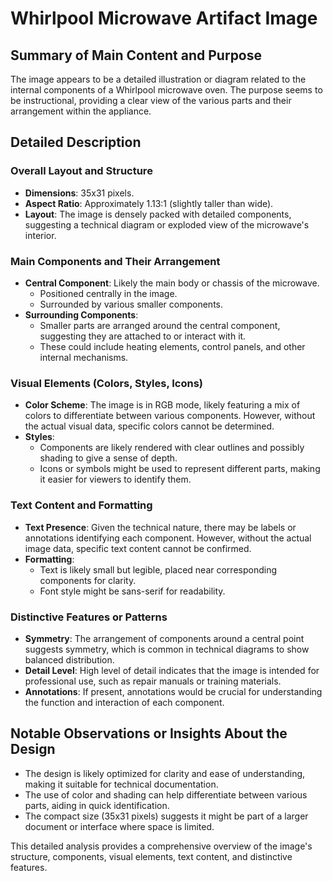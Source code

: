 # Whirlpool Microwave Artifact Image

## Summary of Main Content and Purpose
The image appears to be a detailed illustration or diagram related to the internal components of a Whirlpool microwave oven. The purpose seems to be instructional, providing a clear view of the various parts and their arrangement within the appliance.

## Detailed Description

### Overall Layout and Structure
- **Dimensions**: 35x31 pixels.
- **Aspect Ratio**: Approximately 1.13:1 (slightly taller than wide).
- **Layout**: The image is densely packed with detailed components, suggesting a technical diagram or exploded view of the microwave's interior.

### Main Components and Their Arrangement
- **Central Component**: Likely the main body or chassis of the microwave.
  - Positioned centrally in the image.
  - Surrounded by various smaller components.
- **Surrounding Components**:
  - Smaller parts are arranged around the central component, suggesting they are attached to or interact with it.
  - These could include heating elements, control panels, and other internal mechanisms.

### Visual Elements (Colors, Styles, Icons)
- **Color Scheme**: The image is in RGB mode, likely featuring a mix of colors to differentiate between various components. However, without the actual visual data, specific colors cannot be determined.
- **Styles**:
  - Components are likely rendered with clear outlines and possibly shading to give a sense of depth.
  - Icons or symbols might be used to represent different parts, making it easier for viewers to identify them.

### Text Content and Formatting
- **Text Presence**: Given the technical nature, there may be labels or annotations identifying each component. However, without the actual image data, specific text content cannot be confirmed.
- **Formatting**:
  - Text is likely small but legible, placed near corresponding components for clarity.
  - Font style might be sans-serif for readability.

### Distinctive Features or Patterns
- **Symmetry**: The arrangement of components around a central point suggests symmetry, which is common in technical diagrams to show balanced distribution.
- **Detail Level**: High level of detail indicates that the image is intended for professional use, such as repair manuals or training materials.
- **Annotations**: If present, annotations would be crucial for understanding the function and interaction of each component.

## Notable Observations or Insights About the Design
- The design is likely optimized for clarity and ease of understanding, making it suitable for technical documentation.
- The use of color and shading can help differentiate between various parts, aiding in quick identification.
- The compact size (35x31 pixels) suggests it might be part of a larger document or interface where space is limited.

This detailed analysis provides a comprehensive overview of the image's structure, components, visual elements, text content, and distinctive features.